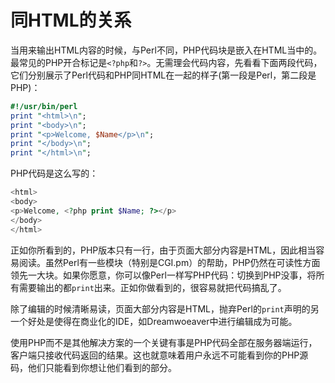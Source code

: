 # 同HTML的关系

当用来输出HTML内容的时候，与Perl不同，PHP代码块是嵌入在HTML当中的。最常见的PHP开合标记是`<?php`和`?>`。无需理会代码内容，先看看下面两段代码，它们分别展示了Perl代码和PHP同HTML在一起的样子(第一段是Perl，第二段是PHP)：

```perl
#!/usr/bin/perl
print "<html>\n";
print "<body>\n";
print "<p>Welcome, $Name</p>\n";
print "</body>\n";
print "</html>\n";
```

PHP代码是这么写的：

```php
<html>
<body>
<p>Welcome, <?php print $Name; ?></p>
</body>
</html>
```

正如你所看到的，PHP版本只有一行，由于页面大部分内容是HTML，因此相当容易阅读。虽然Perl有一些模块（特别是CGI.pm）的帮助，PHP仍然在可读性方面领先一大块。如果你愿意，你可以像Perl一样写PHP代码：切换到PHP没事，将所有需要输出的都`print`出来。正如你做看到的，很容易就把代码搞乱了。

除了编辑的时候清晰易读，页面大部分内容是HTML，抛弃Perl的`print`声明的另一个好处是使得在商业化的IDE，如Dreamwoeaver中进行编辑成为可能。

使用PHP而不是其他解决方案的一个关键有事是PHP代码全部在服务器端运行，客户端只接收代码返回的结果。这也就意味着用户永远不可能看到你的PHP源码，他们只能看到你想让他们看到的部分。
